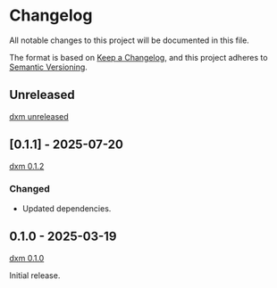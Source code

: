 # Changelog

All notable changes to this project will be documented in this file.

The format is based on [Keep a Changelog](https://keepachangelog.com/en/1.1.0/),
and this project adheres to [Semantic Versioning](https://semver.org/spec/v2.0.0.html).

## Unreleased

[dxm unreleased]

## [0.1.1] - 2025-07-20

[dxm 0.1.2]

### Changed

- Updated dependencies.

## 0.1.0 - 2025-03-19

[dxm 0.1.0]

Initial release.

[dxm unreleased]: https://github.com/D4isDAVID/dxm/commits/main/crates/dxm-init
[dxm 0.1.2]: https://github.com/D4isDAVID/dxm/commits/v0.1.2/crates/dxm-init
[dxm 0.1.0]: https://github.com/D4isDAVID/dxm/commits/v0.1.0/crates/dxm-init
